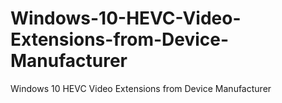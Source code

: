 # Windows-10-HEVC-Video-Extensions-from-Device-Manufacturer
Windows 10 HEVC Video Extensions from Device Manufacturer
